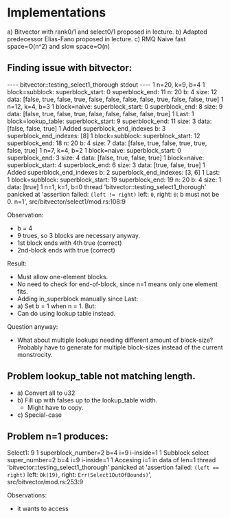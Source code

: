
# Implementations

a) Bitvector with rank0/1 and select0/1 proposed in lecture.
b) Adapted predecessor Elias-Fano proposed in lecture.
c) RMQ Naive fast space=O(n^2) and slow space=O(n)


## Finding issue with bitvector:

---- bitvector::testing_select1_thorough stdout ----
1 n=20, k=9, b=4
1 block=subblock: superblock_start: 0 superblock_end: 11 n: 20 b: 4 size: 12 data: [false, true, false, true, false, false, false, false, true, false, false, true]
1     n=12, k=4, b=3
1     block=naive: superblock_start: 0 superblock_end: 8  size: 9 data: [false, true, false, true, false, false, false, false, true]
1     Last: 
1     block=lookup_table: superblock_start: 9 superblock_end: 11 size: 3 data: [false, false, true]
1     Added superblock_end_indexes b: 3 superblock_end_indexes: [8] 
1 block=subblock: superblock_start: 12 superblock_end: 18 n: 20 b: 4 size: 7 data: [false, true, false, true, true, false, true]
1     n=7, k=4, b=2
1     block=naive: superblock_start: 0 superblock_end: 3  size: 4 data: [false, true, false, true]
1     block=naive: superblock_start: 4 superblock_end: 6  size: 3 data: [true, false, true]
1     Added superblock_end_indexes b: 2 superblock_end_indexes: [3, 6] 
1 Last: 
1 block=subblock: superblock_start: 19 superblock_end: 19 n: 20 b: 4 size: 1 data: [true]
1     n=1, k=1, b=0
thread 'bitvector::testing_select1_thorough' panicked at 'assertion failed: `(left != right)`
  left: `0`,
 right: `0`: b must not be 0. n=1', src/bitvector/select1/mod.rs:108:9

Observation:
- b = 4
- 9 trues, so 3 blocks are necessary anyway.
- 1st block ends with 4th true (correct)
- 2nd-block ends with true (correct)

Result:
- Must allow one-element blocks.
- No need to check for end-of-block, since n=1 means only one element fits.
- Adding in_superblock manually since Last:
- a) Set b = 1 when n = 1.
But:
- Can do using lookup table instead.

Question anyway:
- What about multiple lookups needing different amount of block-size? Probably have to generate for multiple block-sizes instead of the current monstrocity.

## Problem lookup_table not matching length.

- a) Convert all to u32
- b) Fill up with falses up to the lookup_table width.
  - Might have to copy.
- c) Special-case 


## Problem n=1 produces:

Select1: 9
1 superblock_number=2 b=4 i=9 i-inside=1
1 Subblock select super_number=2 b=4 i=9 i-inside=1
1     Accesing i=1 in data of len=1
thread 'bitvector::testing_select1_thorough' panicked at 'assertion failed: `(left == right)`
  left: `Ok(19)`,
 right: `Err(Select1OutOfBounds)`', src/bitvector/mod.rs:253:9

Observations:
- it wants to access 